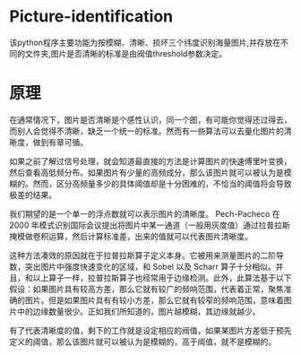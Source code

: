 # Picture-identification

该python程序主要功能为按模糊、清晰、损坏三个纬度识别海量图片,并存放在不同的文件夹,图片是否清晰的标准是由阀值threshold参数决定。

# 原理
在通常情况下，图片是否清晰是个感性认识，同一个图，有可能你觉得还过得去，而别人会觉得不清晰，缺乏一个统一的标准。然而有一些算法可以去量化图片的清晰度，做到有章可循。

如果之前了解过信号处理，就会知道最直接的方法是计算图片的快速傅里叶变换，然后查看高低频分布。如果图片有少量的高频成分，那么该图片就可以被认为是模糊的。然而，区分高频量多少的具体阈值却是十分困难的，不恰当的阈值将会导致极差的结果。

我们期望的是一个单一的浮点数就可以表示图片的清晰度。 Pech-Pacheco 在 2000 年模式识别国际会议提出将图片中某一通道（一般用灰度值）通过拉普拉斯掩模做卷积运算，然后计算标准差，出来的值就可以代表图片清晰度。

这种方法凑效的原因就在于拉普拉斯算子定义本身。它被用来测量图片的二阶导数，突出图片中强度快速变化的区域，和 Sobel 以及 Scharr 算子十分相似。并且，和以上算子一样，拉普拉斯算子也经常用于边缘检测。此外，此算法基于以下假设：如果图片具有较高方差，那么它就有较广的频响范围，代表着正常，聚焦准确的图片。但是如果图片具有有较小方差，那么它就有较窄的频响范围，意味着图片中的边缘数量很少。正如我们所知道的，图片越模糊，其边缘就越少。

有了代表清晰度的值，剩下的工作就是设定相应的阀值，如果某图片方差低于预先定义的阈值，那么该图片就可以被认为是模糊的，高于阈值，就不是模糊的。


